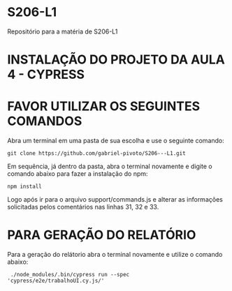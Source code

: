 # S206-L1
Repositório para a matéria de S206-L1

# INSTALAÇÃO DO PROJETO DA AULA 4 - CYPRESS
# FAVOR UTILIZAR OS SEGUINTES COMANDOS


Abra um terminal em uma pasta de sua escolha e use o seguinte comando:
```
git clone https://github.com/gabriel-pivoto/S206---L1.git
```
Em sequência, já dentro da pasta, abra o terminal novamente e digite o comando abaixo para fazer a instalação do npm:
```
npm install
```

Logo após ir para o arquivo support/commands.js e alterar as informações solicitadas pelos comentários nas linhas 31, 32 e 33.

# PARA GERAÇÃO DO RELATÓRIO
Para a geração do relátorio abra o terminal novamente e utilize o comando abaixo:
```
 ./node_modules/.bin/cypress run --spec 'cypress/e2e/trabalhoUI.cy.js/'
```

